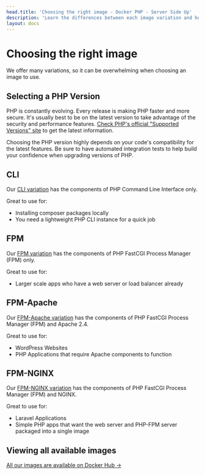 ```yaml
---
head.title: 'Choosing the right image - Docker PHP - Server Side Up'
description: 'Learn the differences between each image variation and how to select the right one.'
layout: docs
---
```


# Choosing the right image
We offer many variations, so it can be overwhelming when choosing an image to use.

## Selecting a PHP Version
PHP is constantly evolving. Every release is making PHP faster and more secure. It's usually best to be on the latest version to take advantage of the security and performance features. [Check PHP's official "Supported Versions" site](https://www.php.net/supported-versions.php) to get the latest information.

Choosing the PHP version highly depends on your code's compatibility for the latest features. Be sure to have automated integration tests to help build your confidence when upgrading versions of PHP.

## CLI
Our [CLI variation](https://hub.docker.com/r/serversideup/php/tags?page=1&name=cli) has the components of PHP Command Line Interface only.

Great to use for:
* Installing composer packages locally
* You need a lightweight PHP CLI instance for a quick job

## FPM
Our [FPM variation](https://hub.docker.com/r/serversideup/php/tags?page=1&name=fpm) has the components of PHP FastCGI Process Manager (FPM) only.

Great to use for:
* Larger scale apps who have a web server or load balancer already

## FPM-Apache
Our [FPM-Apache variation](https://hub.docker.com/r/serversideup/php/tags?page=1&name=fpm-apache) has the components of PHP FastCGI Process Manager (FPM) and Apache 2.4.

Great to use for:
* WordPress Websites
* PHP Applications that require Apache components to function

## FPM-NGINX
Our [FPM-NGINX variation](https://hub.docker.com/r/serversideup/php/tags?page=1&name=fpm-nginx) has the components of PHP FastCGI Process Manager (FPM) and NGINX.

Great to use for:
* Laravel Applications
* Simple PHP apps that want the web server and PHP-FPM server packaged into a single image

## Viewing all available images
[All our images are available on Docker Hub →](https://hub.docker.com/r/serversideup/php)